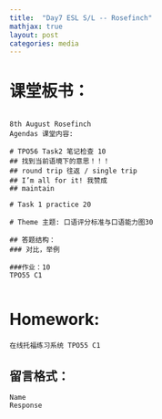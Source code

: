 ```yaml
---
title:  "Day7 ESL S/L -- Rosefinch"
mathjax: true
layout: post
categories: media
---
```


# 课堂板书：

```

8th August Rosefinch
Agendas 课堂内容: 

# TPO56 Task2 笔记检查 10
## 找到当前语境下的意思！！！
## round trip 往返 / single trip 
## I’m all for it! 我赞成
## maintain 

# Task 1 practice 20

# Theme 主题: 口语评分标准与口语能力图30

## 答题结构：
### 对比，举例

###作业：10
TPO55 C1 


```
# Homework:

```
在线托福练习系统 TPO55 C1 
```
## 留言格式：
```Name ``` <br>
```Response```
